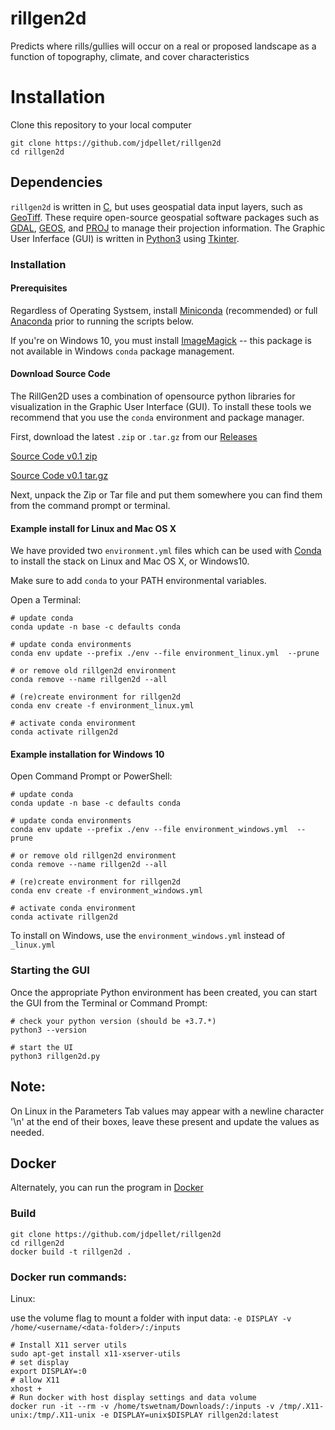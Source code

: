 # rillgen2d
Predicts where rills/gullies will occur on a real or proposed landscape as a function of topography, climate, and cover characteristics

# Installation

Clone this repository to your local computer

```
git clone https://github.com/jdpellet/rillgen2d
cd rillgen2d
```

## Dependencies

`rillgen2d` is written in [C](https://en.wikipedia.org/wiki/C_(programming_language)), but uses geospatial data input layers, such as [GeoTiff](https://www.ogc.org/standards/geotiff). These require open-source geospatial software packages such as [GDAL](https://gdal.org/), [GEOS](https://trac.osgeo.org/geos), and [PROJ](https://proj.org/) to manage their projection information. The Graphic User Inferface (GUI) is written in [Python3](https://www.python.org/) using [Tkinter](https://docs.python.org/3/library/tkinter.html).

### Installation 

#### Prerequisites

Regardless of Operating Systsem, install [Miniconda](https://docs.conda.io/en/latest/miniconda.html) (recommended) or full [Anaconda](https://www.anaconda.com/products/individual) prior to running the scripts below. 

If you're on Windows 10, you must install [ImageMagick](https://imagemagick.org/script/download.php#windows) -- this package is not available in Windows `conda` package management. 

#### Download Source Code

The RillGen2D uses a combination of opensource python libraries for visualization in the Graphic User Interface (GUI). To install these tools we recommend that you use the `conda` environment and package manager. 

First, download the latest `.zip` or `.tar.gz` from our [Releases](https://github.com/tyson-swetnam/rillgen2d/releases)

[Source Code v0.1 zip](https://github.com/tyson-swetnam/rillgen2d/archive/refs/tags/0.1.zip)

[Source Code v0.1 tar.gz](https://github.com/tyson-swetnam/rillgen2d/archive/refs/tags/0.1.tar.gz)

Next, unpack the Zip or Tar file and put them somewhere you can find them from the command prompt or terminal. 

#### Example install for Linux and Mac OS X

We have provided two `environment.yml` files which can be used with [Conda](https://docs.conda.io/en/latest/) to install the stack on Linux and Mac OS X, or Windows10.

Make sure to add `conda` to your PATH environmental variables.

Open a Terminal:

```
# update conda
conda update -n base -c defaults conda

# update conda environments 
conda env update --prefix ./env --file environment_linux.yml  --prune

# or remove old rillgen2d environment
conda remove --name rillgen2d --all

# (re)create environment for rillgen2d
conda env create -f environment_linux.yml

# activate conda environment
conda activate rillgen2d
```

#### Example installation for Windows 10 

Open Command Prompt or PowerShell:

```
# update conda
conda update -n base -c defaults conda

# update conda environments 
conda env update --prefix ./env --file environment_windows.yml  --prune

# or remove old rillgen2d environment
conda remove --name rillgen2d --all

# (re)create environment for rillgen2d
conda env create -f environment_windows.yml

# activate conda environment
conda activate rillgen2d
```

To install on Windows, use the `environment_windows.yml` instead of `_linux.yml`

### Starting the GUI

Once the appropriate Python environment has been created, you can start the GUI from the Terminal or Command Prompt:

```
# check your python version (should be +3.7.*)
python3 --version

# start the UI
python3 rillgen2d.py
```

## Note:
On Linux in the Parameters Tab values may appear with a newline character '\n' at the end of their boxes, leave these present and update the values as needed.

## Docker

Alternately, you can run the program in [Docker](https://docker.com)

### Build 

```
git clone https://github.com/jdpellet/rillgen2d
cd rillgen2d
docker build -t rillgen2d .
```

### Docker run commands:

Linux:

use the volume flag to mount a folder with input data: `-e DISPLAY -v /home/<username/<data-folder>/:/inputs` 

```
# Install X11 server utils
sudo apt-get install x11-xserver-utils
# set display
export DISPLAY=:0
# allow X11
xhost +
# Run docker with host display settings and data volume
docker run -it --rm -v /home/tswetnam/Downloads/:/inputs -v /tmp/.X11-unix:/tmp/.X11-unix -e DISPLAY=unix$DISPLAY rillgen2d:latest
```
